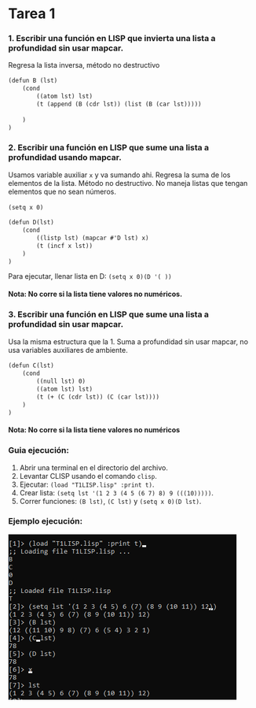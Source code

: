 # Tarea 1

### 1. Escribir una función en LISP que invierta una lista a profundidad sin usar mapcar.
Regresa la lista inversa, método no destructivo
```
(defun B (lst)
	(cond 
		((atom lst) lst)
		(t (append (B (cdr lst)) (list (B (car lst)))))
		
	)
)
```


### 2. Escribir una función en LISP que sume una lista a profundidad usando mapcar.
Usamos variable auxiliar `x` y va sumando ahi. Regresa la suma de los elementos de la lista. 
Método no destructivo. No maneja listas que 
tengan elementos que no sean números.

`(setq x 0)`

```
(defun D(lst)
	(cond 
		((listp lst) (mapcar #'D lst) x) 
		(t (incf x lst))
	)
)
```
Para ejecutar, llenar lista en D:
`(setq x 0)(D '( ))`

#### Nota: No corre si la lista tiene valores no numéricos.

### 3. Escribir una función en LISP que sume una lista a profundidad sin usar mapcar.
Usa la misma estructura que la 1. Suma a profundidad sin usar mapcar, no usa variables 
auxiliares de ambiente. 
```
(defun C(lst)
	(cond 
		((null lst) 0)
		((atom lst) lst)
		(t (+ (C (cdr lst)) (C (car lst))))
	)
)
```
#### Nota: No corre si la lista tiene valores no numéricos
### Guia ejecución:
1. Abrir una terminal en el directorio del archivo.
2. Levantar CLISP usando el comando `clisp`.
2. Ejecutar: `(load "T1LISP.lisp" :print t)`.
3. Crear lista: `(setq lst '(1 2 3 (4 5 (6 7) 8) 9 (((10)))))`.
4. Correr funciones:
`(B lst)`, 
`(C lst)` y 
`(setq x 0)(D lst)`.
### Ejemplo ejecución:

![Imagen 1](./imagen.png)
